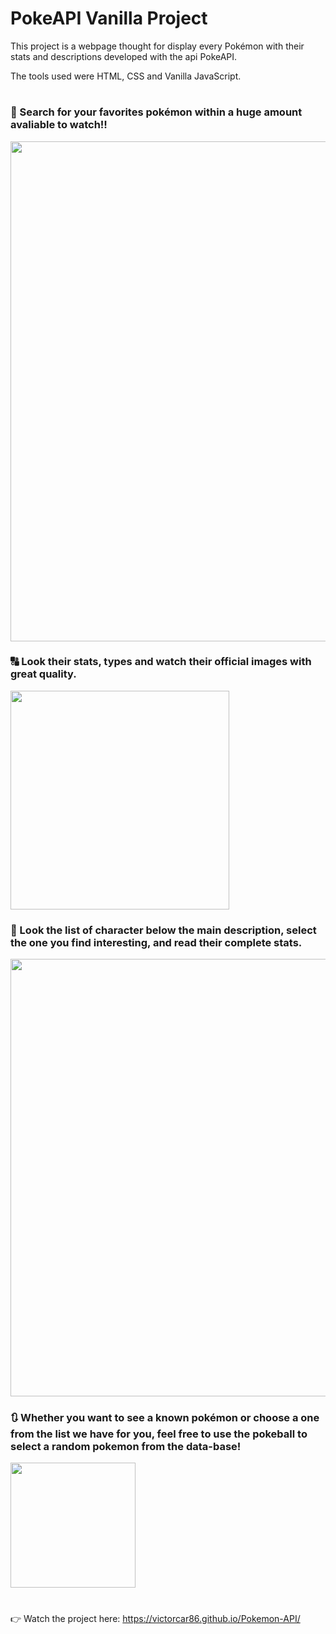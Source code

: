 # PokeAPI Vanilla Project

This project is a webpage thought for display every Pokémon with their stats and descriptions developed with the api PokeAPI.

The tools used were HTML, CSS and Vanilla JavaScript.
#

### 🔎 Search for your favorites pokémon within a huge amount avaliable to watch!!

<img src="https://user-images.githubusercontent.com/96636507/180585405-6c958b0b-6c5b-4d89-86df-2d9a32e79fe0.gif" width="800px">

### 🔠 Look their stats, types and watch their official images with great quality.

<img src="https://user-images.githubusercontent.com/96636507/180126257-5ad18633-bd0b-4747-b4bb-727f65b2fb9e.png" width="350px">

### 📑 Look the list of character below the main description, select the one you find interesting, and read their complete stats.

<img src="https://user-images.githubusercontent.com/96636507/180125758-372c2dec-af5e-486c-af10-a63b11766635.jpg" width="700px">

### 🔃 Whether you want to see a known pokémon or choose a one from the list we have for you, feel free to use the pokeball to select a random pokemon from the data-base!

<img src="https://user-images.githubusercontent.com/96636507/180127373-7d449651-1102-4246-9681-253f3196eb57.jpg" width="200px">

#

👉 Watch the project here: https://victorcar86.github.io/Pokemon-API/
